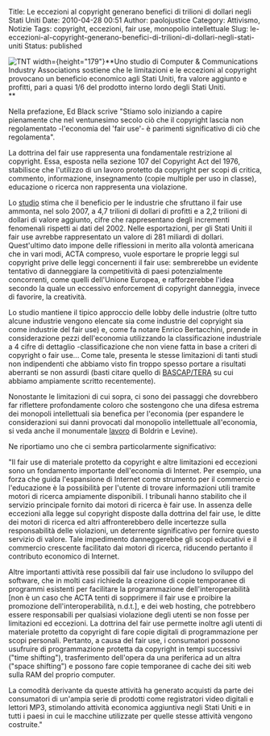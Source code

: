 Title: Le eccezioni al copyright generano benefici di trilioni di dollari negli Stati Uniti
Date: 2010-04-28 00:51
Author: paolojustice
Category: Attivismo, Notizie
Tags: copyright, eccezioni, fair use, monopolio intellettuale
Slug: le-eccezioni-al-copyright-generano-benefici-di-trilioni-di-dollari-negli-stati-uniti
Status: published

![TNT width=](http://blog.tntvillage.scambioetico.org/wp-content/uploads/2010/01/Against_cover.jpg){height="179"}**Uno studio di Computer & Communications Industry Associations sostiene che le limitazioni e le eccezioni al copyright provocano un beneficio economico agli Stati Uniti, fra valore aggiunto e profitti, pari a quasi 1/6 del prodotto interno lordo degli Stati Uniti.  
**  
  

**<!--more-->**

Nella prefazione, Ed Black scrive "Stiamo solo iniziando a capire pienamente che nel ventunesimo secolo ciò che il copyright lascia non regolamentato -l'economia del 'fair use'- è parimenti significativo di ciò che regolamenta".

La dottrina del fair use rappresenta una fondamentale restrizione al copyright. Essa, esposta nella sezione 107 del Copyright Act del 1976, stabilisce che l'utilizzo di un lavoro protetto da copyright per scopi di critica, commento, informazione, insegnamento (copie multiple per uso in classe), educazione o ricerca non rappresenta una violazione.

Lo [studio](http://www.ccianet.org/CCIA/files/ccLibraryFiles/Filename/000000000354/fair-use-study-final.pdf) stima che il beneficio per le industrie che sfruttano il fair use ammonta, nel solo 2007, a 4,7 trilioni di dollari di profitti e a 2,2 trilioni di dollari di valore aggiunto, cifre che rappresentano degli incrementi fenomenali rispetti ai dati del 2002. Nelle esportazioni, per gli Stati Uniti il fair use avrebbe rappresentato un valore di 281 miliardi di dollari. Quest'ultimo dato impone delle riflessioni in merito alla volontà americana che in vari modi, ACTA compreso, vuole esportare le proprie leggi sul copyright prive delle leggi concernenti il fair use: sembrerebbe un evidente tentativo di danneggiare la competitività di paesi potenzialmente concorrenti, come quelli dell'Unione Europea, e rafforzerebbe l'idea secondo la quale un eccessivo enforcement di copyright danneggia, invece di favorire, la creatività.

Lo studio mantiene il tipico approccio delle lobby delle industrie (oltre tutto alcune industrie vengono elencate sia come industrie del copryight sia come industrie del fair use) e, come fa notare Enrico Bertacchini, prende in considerazione pezzi dell'economia utilizzando la classificazione industriale a 4 cifre di dettaglio -classificazione che non viene fatta in base a criteri di copyright o fair use... Come tale, presenta le stesse limitazioni di tanti studi non indipendenti che abbiamo visto fin troppo spesso portare a risultati aberranti se non assurdi (basti citare quello di [BASCAP/TERA](http://blog.tntvillage.scambioetico.org/?p=6006) su cui abbiamo ampiamente scritto recentemente).

Nonostante le limitazioni di cui sopra, ci sono dei passaggi che dovrebbero far riflettere profondamente coloro che sostengono che una difesa estrema dei monopoli intellettuali sia benefica per l'economia (per espandere le considerazioni sui danni provocati dal monopolio intellettuale all'economia, si veda anche il monumentale [lavoro](http://blog.tntvillage.scambioetico.org/?p=4781) di Boldrin e Levine).

Ne riportiamo uno che ci sembra particolarmente significativo:

"Il fair use di materiale protetto da copyright e altre limitazioni ed eccezioni sono un fondamento importante dell'economia di Internet. Per esempio, una forza che guida l'espansione di Internet come strumento per il commercio e l'educazione è la possibilità per l'utente di trovare informazioni utili tramite motori di ricerca ampiamente disponibili. I tribunali hanno stabilito che il servizio principale fornito dai motori di ricerca è fair use. In assenza delle eccezioni alla legge sul copyright disposte dalla dottrina del fair use, le ditte dei motori di ricerca ed altri affronterebbero delle incertezze sulla responsabilità delle violazioni, un deterrente significativo per fornire questo servizio di valore. Tale impedimento danneggerebbe gli scopi educativi e il commercio crescente facilitato dai motori di ricerca, riducendo pertanto il contributo economico di Internet.

Altre importanti attività rese possibili dal fair use includono lo sviluppo del software, che in molti casi richiede la creazione di copie temporanee di programmi esistenti per facilitare la programmazione dell'interoperabilità \[non è un caso che ACTA tenti di sopprimere il fair use e proibire la promozione dell'interoperabilità, n.d.t.\], e dei web hosting, che potrebbero essere responsabili per qualsiasi violazione degli utenti se non fosse per limitazioni ed eccezioni. La dottrina del fair use permette inoltre agli utenti di materiale protetto da copyright di fare copie digitali di programmazione per scopi personali. Pertanto, a causa del fair use, i consumatori possono usufruire di programmazione protetta da copyright in tempi successivi ("time shifting"), trasferimento dell'opera da una periferica ad un altra ("space shifting") e possono fare copie temporanee di cache dei siti web sulla RAM del proprio computer.

La comodità derivante da queste attività ha generato acquisti da parte dei consumatori di un'ampia serie di prodotti come registratori video digitali e lettori MP3, stimolando attività economica aggiuntiva negli Stati Uniti e in tutti i paesi in cui le macchine utilizzate per quelle stesse attività vengono costruite."
